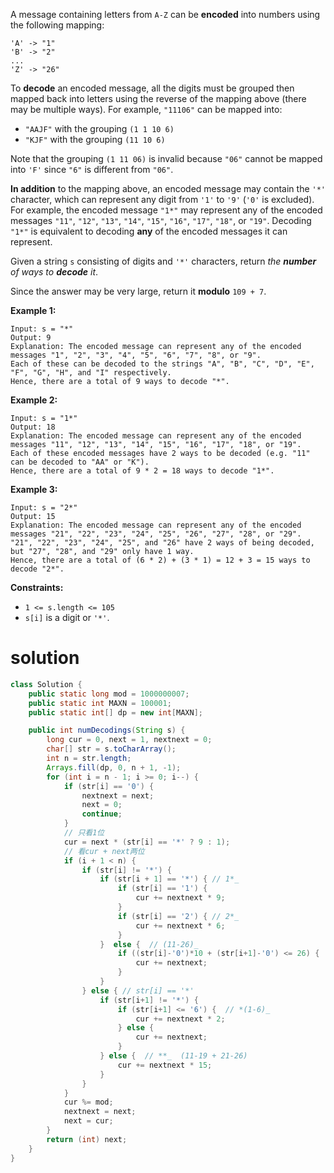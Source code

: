A message containing letters from `A-Z` can be **encoded** into numbers using the following mapping:

```
'A' -> "1"
'B' -> "2"
...
'Z' -> "26"
```

To **decode** an encoded message, all the digits must be grouped then mapped back into letters using the reverse of the mapping above (there may be multiple ways). For example, `"11106"` can be mapped into:

- `"AAJF"` with the grouping `(1 1 10 6)`
- `"KJF"` with the grouping `(11 10 6)`

Note that the grouping `(1 11 06)` is invalid because `"06"` cannot be mapped into `'F'` since `"6"` is different from `"06"`.

**In addition** to the mapping above, an encoded message may contain the `'*'` character, which can represent any digit from `'1'` to `'9'` (`'0'` is excluded). For example, the encoded message `"1*"` may represent any of the encoded messages `"11"`, `"12"`, `"13"`, `"14"`, `"15"`, `"16"`, `"17"`, `"18"`, or `"19"`. Decoding `"1*"` is equivalent to decoding **any** of the encoded messages it can represent.

Given a string `s` consisting of digits and `'*'` characters, return *the **number** of ways to **decode** it*.

Since the answer may be very large, return it **modulo** `109 + 7`.

 

**Example 1:**

```
Input: s = "*"
Output: 9
Explanation: The encoded message can represent any of the encoded messages "1", "2", "3", "4", "5", "6", "7", "8", or "9".
Each of these can be decoded to the strings "A", "B", "C", "D", "E", "F", "G", "H", and "I" respectively.
Hence, there are a total of 9 ways to decode "*".
```

**Example 2:**

```
Input: s = "1*"
Output: 18
Explanation: The encoded message can represent any of the encoded messages "11", "12", "13", "14", "15", "16", "17", "18", or "19".
Each of these encoded messages have 2 ways to be decoded (e.g. "11" can be decoded to "AA" or "K").
Hence, there are a total of 9 * 2 = 18 ways to decode "1*".
```

**Example 3:**

```
Input: s = "2*"
Output: 15
Explanation: The encoded message can represent any of the encoded messages "21", "22", "23", "24", "25", "26", "27", "28", or "29".
"21", "22", "23", "24", "25", and "26" have 2 ways of being decoded, but "27", "28", and "29" only have 1 way.
Hence, there are a total of (6 * 2) + (3 * 1) = 12 + 3 = 15 ways to decode "2*".
```

 

**Constraints:**

- `1 <= s.length <= 105`
- `s[i]` is a digit or `'*'`.

# solution

```java
class Solution {
    public static long mod = 1000000007;
    public static int MAXN = 100001;
    public static int[] dp = new int[MAXN];

    public int numDecodings(String s) {
        long cur = 0, next = 1, nextnext = 0;
        char[] str = s.toCharArray();
        int n = str.length;
        Arrays.fill(dp, 0, n + 1, -1);
        for (int i = n - 1; i >= 0; i--) {
            if (str[i] == '0') {
                nextnext = next;
                next = 0;
                continue;
            }
            // 只看1位
            cur = next * (str[i] == '*' ? 9 : 1);
            // 看cur + next两位
            if (i + 1 < n) {
                if (str[i] != '*') {
                    if (str[i + 1] == '*') { // 1*_
                        if (str[i] == '1') {
                            cur += nextnext * 9;
                        }
                        if (str[i] == '2') { // 2*_
                            cur += nextnext * 6;
                        }
                    }  else {  // (11-26)_
                        if ((str[i]-'0')*10 + (str[i+1]-'0') <= 26) {
                            cur += nextnext;
                        }
                    }
                } else { // str[i] == '*'
                    if (str[i+1] != '*') {
                        if (str[i+1] <= '6') {  // *(1-6)_
                            cur += nextnext * 2;
                        } else {
                            cur += nextnext;
                        }
                    } else {  // **_  (11-19 + 21-26)
                        cur += nextnext * 15;
                    }
                }
            }
            cur %= mod;
            nextnext = next;
            next = cur;
        }
        return (int) next;
    }
}
```

